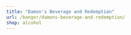 ```yaml
---
title: "Damon's Beverage and Redemption"
url: /bangor/damons-beverage-and-redemption/
shop: alcohol
---
```

